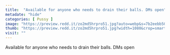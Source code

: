 ```yaml
---
title:  "Available for anyone who needs to drain their balls. DMs open"
metadate: "hide"
categories: [ Pussy ]
image: "https://preview.redd.it/zo2md5hrpro51.jpg?auto=webp&s=7b2eebb5015c919f2e6e9ead9e67c8c75df2e7be"
thumb: "https://preview.redd.it/zo2md5hrpro51.jpg?width=1080&crop=smart&auto=webp&s=ed8745522f07f263dc48af2d1f608553f581226c"
visit: ""
---
```

Available for anyone who needs to drain their balls. DMs open
